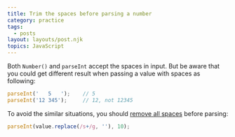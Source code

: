 ```yaml
---
title: Trim the spaces before parsing a number
category: practice
tags:
  - posts
layout: layouts/post.njk
topics: JavaScript
---
```


Both `Number()` and `parseInt` accept the spaces in input. But be aware that you could get different result when passing a value with spaces as following:

```js
parseInt('   5   ');    // 5
parseInt('12 345');     // 12, not 12345
```

To avoid the similar situations, you should [remove all spaces](https://1loc.dev/#remove-spaces-from-a-string) before parsing:

```js
parseInt(value.replace(/s+/g, ''), 10);
```